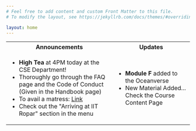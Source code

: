 ```yaml
---
# Feel free to add content and custom Front Matter to this file.
# To modify the layout, see https://jekyllrb.com/docs/themes/#overriding-theme-defaults

layout: home
---
```


<table>
    <tr>
        <th>Announcements</th>
        <th>Updates</th>
    </tr>
    <tr>
        <td>
            <ul>
                <li><b>High Tea</b> at 4PM today at the CSE Department!</li>
                <li>Thoroughly go through the FAQ page and the Code of Conduct (Given in the Handbook page)</li>
                <li>To avail a matress: <a href="https://docs.google.com/forms/d/e/1FAIpQLScDRnPN9NMS9YDPGj-XTCvA1LVgg9BobsE2vraBYACNSL16EA/viewform?usp=sf_link">Link</a></li>
                <li>Check out the "Arriving at IIT Ropar" section in the menu</li>
            </ul>
        </td>
        <td>
            <ul>
                <li><b>Module F</b> added to the Oceanverse</li>
                <li>New Material Added... Check the Course Content Page</li>
            </ul>
        </td>
    </tr>


</table>
